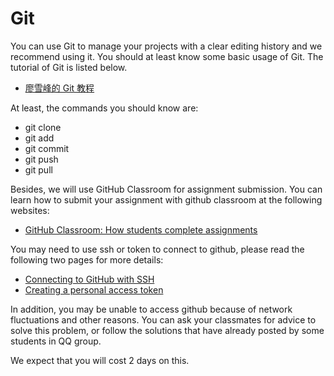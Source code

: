 # Git

You can use Git to manage your projects with a clear editing history and we recommend using it.  You should at least know some basic usage of Git. The tutorial of Git is listed below.

* [廖雪峰的 Git 教程](https://www.liaoxuefeng.com/wiki/896043488029600)

At least, the commands you should know are:

* git clone
* git add
* git commit
* git push
* git pull

Besides, we will use GitHub Classroom for assignment submission. You can learn how to submit your assignment with github classroom at the following websites:

* [GitHub Classroom: How students complete assignments](https://www.youtube.com/watch?v=ObaFRGp\_Eko)

You may need to use ssh or token to connect to github, please read the following two pages for more details:

* [Connecting to GitHub with SSH](https://docs.github.com/cn/authentication/keeping-your-account-and-data-secure/creating-a-personal-access-token)
* [Creating a personal access token](https://docs.github.com/cn/authentication/connecting-to-github-with-ssh)

In addition, you may be unable to access github because of network fluctuations and other reasons. You can ask your classmates for advice to solve this problem, or follow the solutions that have already posted by some students in QQ group.

We expect that you will cost 2 days on this.
